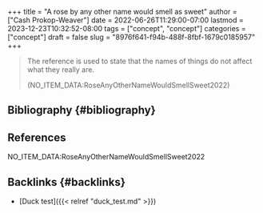 +++
title = "A rose by any other name would smell as sweet"
author = ["Cash Prokop-Weaver"]
date = 2022-06-26T11:29:00-07:00
lastmod = 2023-12-23T10:32:52-08:00
tags = ["concept", "concept"]
categories = ["concept"]
draft = false
slug = "8976f641-f94b-488f-8fbf-1679c0185957"
+++

> The reference is used to state that the names of things do not affect what they really are.
>
> (NO_ITEM_DATA:RoseAnyOtherNameWouldSmellSweet2022)


## Bibliography {#bibliography}

## References

<style>.csl-entry{text-indent: -1.5em; margin-left: 1.5em;}</style><div class="csl-bib-body">
  <div class="csl-entry">NO_ITEM_DATA:RoseAnyOtherNameWouldSmellSweet2022</div>
</div>



## Backlinks {#backlinks}

-   [Duck test]({{< relref "duck_test.md" >}})
